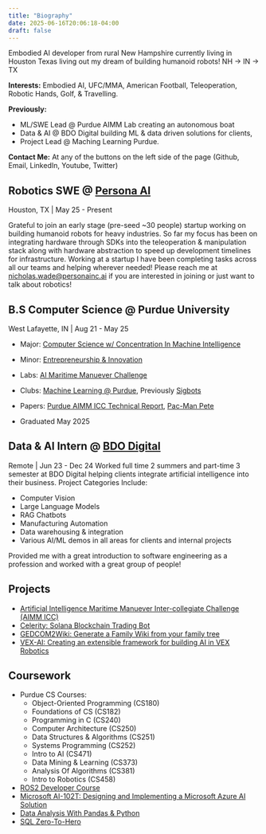 ```yaml
---
title: "Biography"
date: 2025-06-16T20:06:18-04:00
draft: false
---
```


Embodied AI developer from rural New Hampshire currently living in Houston Texas living out my dream of building humanoid robots! NH -> IN -> TX

**Interests:** Embodied AI, UFC/MMA, American Football, Teleoperation, Robotic Hands, Golf, & Travelling. 

**Previously:** 
- ML/SWE Lead @ Purdue AIMM Lab creating an autonomous boat
- Data & AI @ BDO Digital building ML & data driven solutions for clients,
- Project Lead @ Maching Learning Purdue.

**Contact Me:** At any of the buttons on the left side of the page (Github, Email, LinkedIn, Youtube, Twitter) 
<!--more-->

<!-- ### Incoming Software Engineer @ [Capital One](https://www.capitalone.com/) (Aug 25-)
Excited to announce I'll be joining Capital One as a Technology Development Program Associate (Software Engineer) in August 2025 -->

## Robotics SWE @ [Persona AI](https://personainc.ai/) 
Houston, TX | May 25 - Present

Grateful to join an early stage (pre-seed ~30 people) startup working on building humanoid robots for heavy industries. So far my focus has been on integrating hardware through SDKs into the teleoperation & manipulation stack along with hardware abstraction to speed up development timelines for infrastructure. Working at a startup I have been completing tasks across all our teams and helping wherever needed! Please reach me at nicholas.wade@personainc.ai if you are interested in joining or just want to talk about robotics!

## B.S Computer Science @ Purdue University
West Lafayette, IN | Aug 21 - May 25

  - Major: [Computer Science w/ Concentration In Machine Intelligence](https://www.cs.purdue.edu/undergraduate/curriculum/bachelor.html)

  - Minor: [Entrepreneurship & Innovation](https://www.purdue.edu/entr/)  
  
  - Labs: [AI Maritime Manuever Challenge](/projects/aimm) 

  - Clubs: [Machine Learning @ Purdue](https://ml-purdue.github.io/), Previously [Sigbots](https://purduesigbots.com/)  

  - Papers: [Purdue AIMM ICC Technical Report](https://docs.google.com/document/d/e2PACX-1vTYsToDpUohFNKVdY4i7hteEkqEoGSFKjM2ApVTrtP4zEd6Y9sWk9BbXpVzlFmIGOf4SvqyG4mYLFIM/pub), [Pac-Man Pete](https://arxiv.org/pdf/2211.14385)

  - Graduated May 2025

## Data & AI Intern @ [BDO Digital](https://www.bdo.com/services/bdo-digital)
Remote | Jun 23 - Dec 24
Worked full time 2 summers and part-time 3 semester at BDO Digital helping clients integrate artificial intelligence into their business.
Project Categories Include:  
- Computer Vision
- Large Language Models
- RAG Chatbots
- Manufacturing Automation
- Data warehousing & integration
- Various AI/ML demos in all areas for clients and internal projects

Provided me with a great introduction to software engineering as a profession and worked with a great group of people!

## Projects
- [Artificial Intelligence Maritime Manuever Inter-collegiate Challenge (AIMM ICC)](/projects/aimm) 
- [Celerity: Solana Blockchain Trading Bot](/projects/celerity) 
- [GEDCOM2Wiki: Generate a Family Wiki from your family tree](/projects/gedcom2wiki)
- [VEX-AI: Creating an extensible framework for building AI in VEX Robotics](/projects/vexai) 

## Coursework
- Purdue CS Courses: 
    - Object-Oriented Programming (CS180)
    - Foundations of CS (CS182)
    - Programming in C (CS240)
    - Computer Architecture (CS250)
    - Data Structures & Algorithms (CS251)
    - Systems Programming (CS252)
    - Intro to AI (CS471)
    - Data Mining & Learning (CS373)
    - Analysis Of Algorithms (CS381)
    - Intro to Robotics (CS458)
- [ROS2 Developer Course](https://www.udemy.com/course/ros2-robotics-developer-course-using-ros2-in-python/)
- [Microsoft AI-102T: Designing and Implementing a Microsoft Azure AI Solution](https://learn.microsoft.com/en-us/training/courses/ai-102t00)
- [Data Analysis With Pandas & Python](https://www.udemy.com/course/data-analysis-with-pandas)
- [SQL Zero-To-Hero](https://www.udemy.com/course/2022-complete-sql-bootcamp-from-zero-to-hero-in-sql)